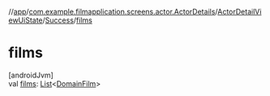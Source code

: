 //[app](../../../../index.md)/[com.example.filmapplication.screens.actor.ActorDetails](../../index.md)/[ActorDetailViewUiState](../index.md)/[Success](index.md)/[films](films.md)

# films

[androidJvm]\
val [films](films.md): [List](https://kotlinlang.org/api/latest/jvm/stdlib/kotlin.collections/-list/index.html)&lt;[DomainFilm](../../../com.example.filmapplication.domain/-domain-film/index.md)&gt;
